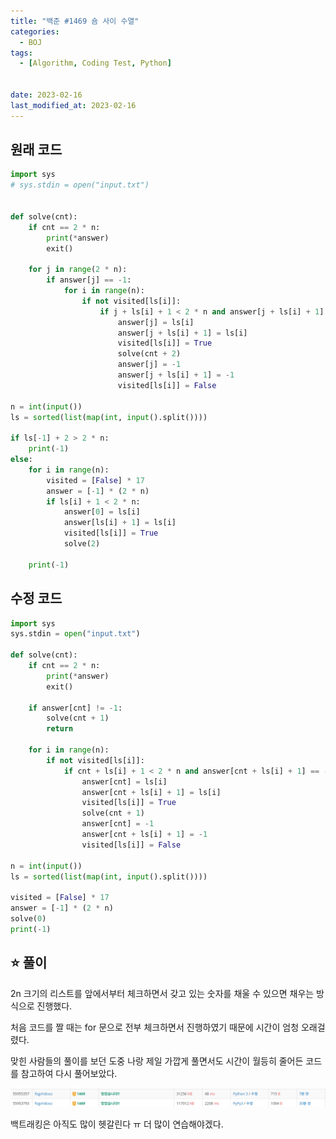 ```yaml
---
title: "백준 #1469 숌 사이 수열"
categories:
  - BOJ
tags:
  - [Algorithm, Coding Test, Python]


date: 2023-02-16
last_modified_at: 2023-02-16
---
```


## 원래 코드

```python
import sys
# sys.stdin = open("input.txt")


def solve(cnt):
    if cnt == 2 * n:
        print(*answer)
        exit()

    for j in range(2 * n):
        if answer[j] == -1:
            for i in range(n):
                if not visited[ls[i]]:
                    if j + ls[i] + 1 < 2 * n and answer[j + ls[i] + 1] == -1:
                        answer[j] = ls[i]
                        answer[j + ls[i] + 1] = ls[i]
                        visited[ls[i]] = True
                        solve(cnt + 2)
                        answer[j] = -1
                        answer[j + ls[i] + 1] = -1
                        visited[ls[i]] = False

n = int(input())
ls = sorted(list(map(int, input().split())))

if ls[-1] + 2 > 2 * n:
    print(-1)
else:
    for i in range(n):
        visited = [False] * 17
        answer = [-1] * (2 * n)
        if ls[i] + 1 < 2 * n:
            answer[0] = ls[i]
            answer[ls[i] + 1] = ls[i]
            visited[ls[i]] = True
            solve(2)

    print(-1)
```



## 수정 코드

```python
import sys
sys.stdin = open("input.txt")

def solve(cnt):
    if cnt == 2 * n:
        print(*answer)
        exit()

    if answer[cnt] != -1:
        solve(cnt + 1)
        return

    for i in range(n):
        if not visited[ls[i]]:
            if cnt + ls[i] + 1 < 2 * n and answer[cnt + ls[i] + 1] == -1:
                answer[cnt] = ls[i]
                answer[cnt + ls[i] + 1] = ls[i]
                visited[ls[i]] = True
                solve(cnt + 1)
                answer[cnt] = -1
                answer[cnt + ls[i] + 1] = -1
                visited[ls[i]] = False

n = int(input())
ls = sorted(list(map(int, input().split())))

visited = [False] * 17
answer = [-1] * (2 * n)
solve(0)
print(-1)
```



## :star: 풀이

2n 크기의 리스트를 앞에서부터 체크하면서 갖고 있는 숫자를 채울 수 있으면 채우는 방식으로 진행했다.

처음 코드를 짤 때는 for 문으로 전부 체크하면서 진행하였기 때문에 시간이 엄청 오래걸렸다. 

맞힌 사람들의 풀이를 보던 도중 나랑 제일 가깝게 풀면서도 시간이 월등히 줄어든 코드를 참고하여 다시 풀어보았다. 

![1469](/assets/images/captured/1469.png)

백트래킹은 아직도 많이 헷갈린다 ㅠ 더 많이 연습해야겠다.


